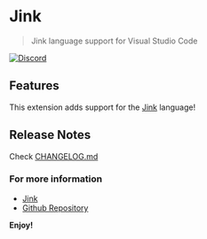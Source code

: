 # Jink

> Jink language support for Visual Studio Code

[![Discord](https://img.shields.io/discord/365599795886161941.svg)](https://discord.gg/cWzcQz2)

## Features

This extension adds support for the [Jink](https://github.com/jink-lang/jink) language!

## Release Notes

Check [CHANGELOG.md](https://github.com/jink-lang/jink-vscode/blob/master/CHANGELOG.md)

### For more information

* [Jink](https://github.com/jink-lang/jink)
* [Github Repository](https://github.com/jink-lang/jink-vscode)

**Enjoy!**
